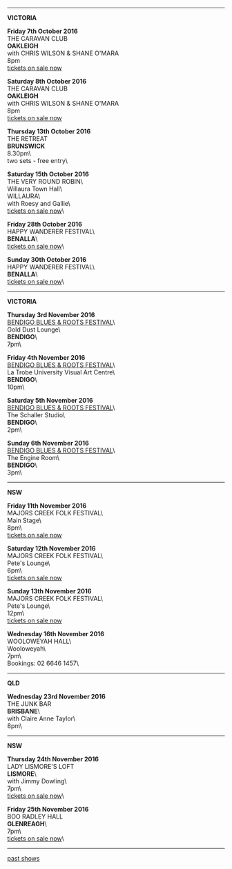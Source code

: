 * * * * *

**VICTORIA**  

**Friday 7th October 2016**\
THE CARAVAN CLUB\
**OAKLEIGH**\
with CHRIS WILSON & SHANE O'MARA\
8pm\
[tickets on sale now](http://www.caravanmusic.com.au/gigs/chris-wilson-shane-omara-4/)

**Saturday 8th October 2016**\
THE CARAVAN CLUB\
**OAKLEIGH**\
with CHRIS WILSON & SHANE O'MARA\
8pm\
[tickets on sale now](http://www.caravanmusic.com.au/gigs/chris-wilson-shane-omara-4/)  

**Thursday 13th October 2016**\
THE RETREAT\
**BRUNSWICK**\
8.30pm\  
two sets - free entry\  

**Saturday 15th October 2016**\
THE VERY ROUND ROBIN\    
Willaura Town Hall\    
WILLAURA\         
with Roesy and Gallie\    
[tickets on sale now](https://www.trybooking.com/Booking/BookingEventSummary.aspx?eid=225375)\  

**Friday 28th October 2016**\
HAPPY WANDERER FESTIVAL\    
**BENALLA**\    
[tickets on sale now](http://www.happywandererfestival.com/tickets-1/)\  

**Sunday 30th October 2016**\
HAPPY WANDERER FESTIVAL\    
**BENALLA**\    
[tickets on sale now](http://www.happywandererfestival.com/tickets-1/)\    

* * * * *

**VICTORIA**   

**Thursday 3rd November 2016**\
[BENDIGO BLUES & ROOTS FESTIVAL](http://www.bendigobluesandroots.com.au)\    
Gold Dust Lounge\    
**BENDIGO**\    
7pm\    

**Friday 4th November 2016**\
[BENDIGO BLUES & ROOTS FESTIVAL](http://www.bendigobluesandroots.com.au)\    
La Trobe University Visual Art Centre\    
**BENDIGO**\    
10pm\    

**Saturday 5th November 2016**\
[BENDIGO BLUES & ROOTS FESTIVAL](http://www.bendigobluesandroots.com.au)\    
The Schaller Studio\    
**BENDIGO**\    
2pm\    

**Sunday 6th November 2016**\
[BENDIGO BLUES & ROOTS FESTIVAL](http://www.bendigobluesandroots.com.au)\    
The Engine Room\  
**BENDIGO**\  
3pm\  

* * * * *

**NSW**  

**Friday 11th November 2016**\
MAJORS CREEK FOLK FESTIVAL\      
Main Stage\    
8pm\  
[tickets on sale now](http://majorscreekfestival.org/performers/)  

**Saturday 12th November 2016**\
MAJORS CREEK FOLK FESTIVAL\      
Pete's Lounge\    
6pm\  
[tickets on sale now](http://majorscreekfestival.org/performers/)  

**Sunday 13th November 2016**\
MAJORS CREEK FOLK FESTIVAL\      
Pete's Lounge\    
12pm\    
[tickets on sale now](http://majorscreekfestival.org/performers/)  
   
**Wednesday 16th November 2016**\
WOOLOWEYAH HALL\        
Wooloweyah\    
7pm\     
Bookings: 02 6646 1457\     

* * * * *

**QLD**  
  
**Wednesday 23rd November 2016**\
THE JUNK BAR\
**BRISBANE**\    
with Claire Anne Taylor\      
8pm\      

* * * * *

**NSW**  
  
**Thursday 24th November 2016**\
LADY LISMORE'S LOFT\
**LISMORE**\    
with Jimmy Dowling\      
7pm\      
[tickets on sale now](http://www.trybooking/com/NJOJ )\    

**Friday 25th November 2016**\
BOO RADLEY HALL\
**GLENREAGH**\    
7pm\    
[tickets on sale now](http://www.trybooking/com/NHJV)\    

* * * * *


[past shows](?p=shows/archive/)